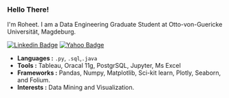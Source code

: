 
### Hello There!

I'm Roheet. I am a Data Engineering Graduate Student at Otto-von-Guericke Universität, Magdeburg.


[![Linkedin Badge](https://img.shields.io/badge/-linkedin-blue?style=flat-square&logo=Linkedin&logoColor=white&link=https://www.linkedin.com/in/roheetnarayanan//)](https://www.linkedin.com/in/roheetnarayanan/)
[![Yahoo Badge](https://img.shields.io/badge/Yahoo!-6001D2?style=for-the-badge&logo=Yahoo!&logoColor=white&link=mailto:roheetn@yahoo.com)](mailto:roheetn@yahoo.com)


-  **Languages :**  `.py`, `.sql`,`.java`
-  **Tools :**  Tableau, Oracal 11g, PostgrSQL, Jupyter, Ms Excel 
-  **Frameworks :**  Pandas, Numpy, Matplotlib, Sci-kit learn, Plotly, Seaborn, and Folium.  
-  **Interests :** Data Mining and Visualization.

<!---
roheetnarayanan/roheetnarayanan is a ✨ special ✨ repository because its `README.md` (this file) appears on your GitHub profile.
You can click the Preview link to take a look at your changes.
--->

